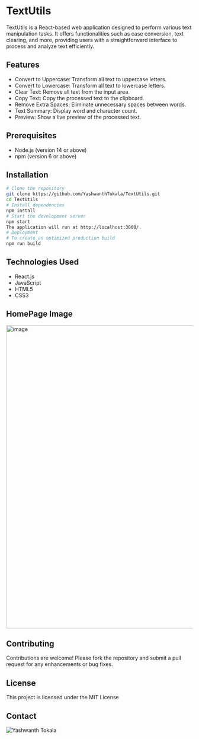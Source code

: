 # TextUtils
TextUtils is a React-based web application designed to perform various text manipulation tasks. It offers functionalities such as case conversion, text clearing, and more, providing users with a straightforward interface to process and analyze text efficiently.

## Features

- Convert to Uppercase: Transform all text to uppercase letters.
- Convert to Lowercase: Transform all text to lowercase letters.
- Clear Text: Remove all text from the input area.
- Copy Text: Copy the processed text to the clipboard.
- Remove Extra Spaces: Eliminate unnecessary spaces between words.
- Text Summary: Display word and character count.
- Preview: Show a live preview of the processed text.

## Prerequisites
- Node.js (version 14 or above)
- npm (version 6 or above)

## Installation
```bash
# Clone the repository
git clone https://github.com/YashwanthTokala/TextUtils.git
cd TextUtils
# Install dependencies
npm install
# Start the development server
npm start
The application will run at http://localhost:3000/.
# Deployment
# To create an optimized production build
npm run build
```
## Technologies Used
- React.js
- JavaScript
- HTML5
- CSS3
  
## HomePage Image
<img width="818" alt="image" src="https://github.com/user-attachments/assets/785d5ea5-c86f-4252-8a00-0cc564023000" />

## Contributing
Contributions are welcome! Please fork the repository and submit a pull request for any enhancements or bug fixes.

## License
This project is licensed under the MIT License

## Contact
![Yashwanth Tokala](https://github.com/YashwanthTokala)
